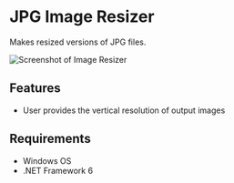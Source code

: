 # JPG Image Resizer

Makes resized versions of JPG files.

![Screenshot of Image Resizer]("ImageResizer.png")

## Features
- User provides the vertical resolution of output images

## Requirements
- Windows OS
- .NET Framework 6
